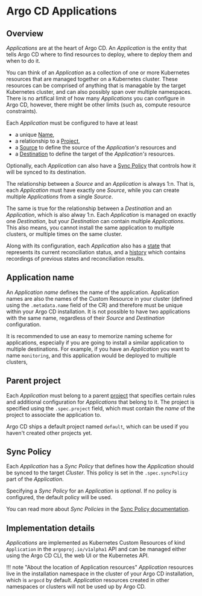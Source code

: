 # Argo CD Applications

## Overview

*Applications* are at the heart of Argo CD. An *Application* is the entity that
tells Argo CD where to find resources to deploy, where to deploy them and when
to do it.

You can think of an *Application* as a collection of one or more Kubernetes
resources that are managed together on a Kubernetes cluster. These resources can
be comprised of anything that is managable by the target Kubernetes cluster,
and can also possibly span over multiple namespaces. There is no artifical limit
of how many *Applications* you can configure in Argo CD, however, there might
be other limits (such as, compute resource constraints).

Each *Application* must be configured to have at least

* a unique
  [Name](#application-name),
* a relationship to a
  [Project](../projects.md),
* a [Source](source.md)
  to define the source of the *Application's* resources and
* a [Destination](destination.md)
  to define the target of the *Application's* resources.

Optionally, each *Application* can also have a
[Sync Policy](../syncing.md)
that controls how it will be synced to its destination.

The relationship between a *Source* and an *Application* is always 1:n. That
is, each *Application* must have exactly one *Source*, while you can create
multiple *Applications* from a single *Source*.

The same is true for the relationship between a *Destination* and an
*Application*, which is also alway 1:n. Each *Application* is managed on
exactly one *Destination*, but your *Destination* can contain multiple
*Applications*. This also means, you cannot install the same application to
multiple clusters, or multiple times on the same cluster.

Along with its configuration, each *Application* also has a
[state](state.md)
that represents its current reconciliation status, and a
[history](history.md)
which contains recordings of previous states and reconciliation results.

## Application name

An *Application name* defines the name of the application. Application names
are also the names of the Custom Resource in your cluster (defined using the
`.metadata.name` field of the CR) and therefore must be unique within your Argo
CD installation. It is not possible to have two applications with the same
name, regardless of their *Source* and *Destination* configuration.

It is recommended to use an easy to memorize naming scheme for applications,
especially if you are going to install a similar application to multiple
destinations. For example, if you have an *Application* you want to name
`monitoring`, and this application would be deployed to multiple clusters,

## Parent project

Each *Application* must belong to a parent
[project](../projects.md)
that specifies certain rules and additional configuration for *Applications*
that belong to it. The project is specified using the `.spec.project` field,
which must contain the *name* of the project to associate the application to.

Argo CD ships a default project named `default`, which can be used if you
haven't created other projects yet.

## Sync Policy

Each *Application* has a *Sync Policy* that defines how the *Application* should
be synced to the target *Cluster*. This policy is set in the `.spec.syncPolicy`
part of the *Application*.

Specifying a *Sync Policy* for an *Application* is *optional*. If no policy is
configured, the default policy will be used.

You can read more about *Sync Policies* in the
[Sync Policy documentation](../syncing.md).

## Implementation details

*Applications* are implemented as Kubernetes Custom Resources of kind
`Application` in the `argoproj.io/v1alpha1` API and can be managed either using
the Argo CD CLI, the web UI or the Kubernetes API.

!!! note "About the location of Application resources"
    *Application* resources live in the installation namespace in the cluster of
    your Argo CD installation, which is `argocd` by default. *Application* resources
    created in other namespaces or clusters will not be used up by Argo CD.
